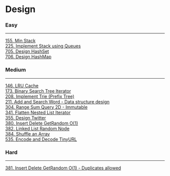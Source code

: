 # Design

### Easy
---
[155. Min Stack](../solutions/0155-Min%20Stack.md)</br>
[225. Implement Stack using Queues](../solutions/0225-Implement%20Stack%20using%20Queues.md)</br>
[705. Design HashSet](../solutions/0705-Design%20HashSet.md)</br>
[706. Design HashMap](../solutions/0706-Design%20HashMap.md)</br>

### Medium
---
[146. LRU Cache](../solutions/0146-LRU%20Cache.md)</br>
[173. Binary Search Tree Iterator](../solutions/0173-Binary%20Search%20Tree%20Iterator.md)</br>
[208. Implement Trie (Prefix Tree)](../solutions/0208-Implement%20Trie%20(Prefix%20Tree).md)</br>
[211. Add and Search Word - Data structure design](../solutions/0211-Add%20and%20Search%20Word%20-%20Data%20structure%20design.md)</br>
[304. Range Sum Query 2D - Immutable](../solutions/0304-Range%20Sum%20Query%202D%20-%20Immutable.md)</br>
[341. Flatten Nested List Iterator](../solutions/0341-Flatten%20Nested%20List%20Iterator.md)</br>
[355. Design Twitter](../solutions/0355-Design%20Twitter.md)</br>
[380. Insert Delete GetRandom O(1)](../solutions/0380-Insert%20Delete%20GetRandom%20O(1).md)</br>
[382. Linked List Random Node](../solutions/0382-Linked%20List%20Random%20Node.md)</br>
[384. Shuffle an Array](../solutions/0384-Shuffle%20an%20Array.md)</br>
[535. Encode and Decode TinyURL](../solutions/0535-Encode%20and%20Decode%20TinyURL.md)</br>

### Hard
---
[381. Insert Delete GetRandom O(1) - Duplicates allowed](../solutions/0381-Insert%20Delete%20GetRandom%20O(1)%20-%20Duplicates%20allowed.md)</br>
